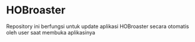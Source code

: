 # HOBroaster
Repository ini berfungsi untuk update aplikasi HOBroaster secara otomatis oleh user saat membuka aplikasinya
